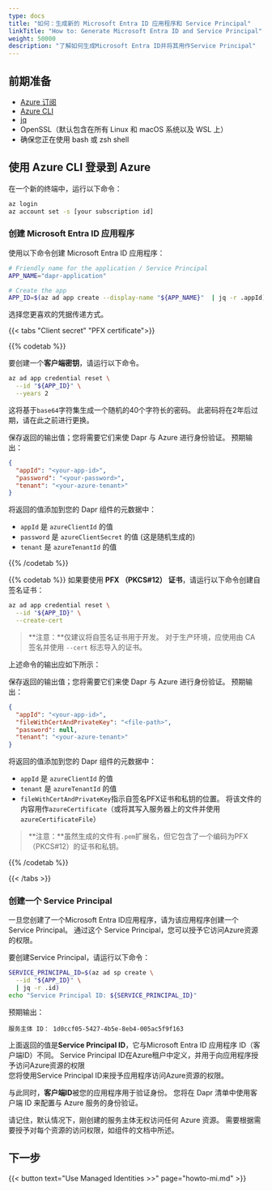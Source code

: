 ```yaml
---
type: docs
title: "如何：生成新的 Microsoft Entra ID 应用程序和 Service Principal"
linkTitle: "How to: Generate Microsoft Entra ID and Service Principal"
weight: 50000
description: "了解如何生成Microsoft Entra ID并将其用作Service Principal"
---
```


## 前期准备

- [Azure 订阅](https://azure.microsoft.com/free/)
- [Azure CLI](https://docs.microsoft.com/cli/azure/install-azure-cli)
- [jq](https://stedolan.github.io/jq/download/)
- OpenSSL（默认包含在所有 Linux 和 macOS 系统以及 WSL 上）
- 确保您正在使用 bash 或 zsh shell

## 使用 Azure CLI 登录到 Azure

在一个新的终端中，运行以下命令：

```sh
az login
az account set -s [your subscription id]
```

### 创建 Microsoft Entra ID 应用程序

使用以下命令创建 Microsoft Entra ID 应用程序：

```sh
# Friendly name for the application / Service Principal
APP_NAME="dapr-application"

# Create the app
APP_ID=$(az ad app create --display-name "${APP_NAME}"  | jq -r .appId)
```

选择您更喜欢的凭据传递方式。

{{< tabs "Client secret" "PFX certificate">}}

{{% codetab %}}

要创建一个**客户端密钥**，请运行以下命令。

```sh
az ad app credential reset \
  --id "${APP_ID}" \
  --years 2
```

这将基于`base64`字符集生成一个随机的40个字符长的密码。 此密码将在2年后过期，请在此之前进行更换。

保存返回的输出值；您将需要它们来使 Dapr 与 Azure 进行身份验证。 预期输出：

```json
{
  "appId": "<your-app-id>",
  "password": "<your-password>",
  "tenant": "<your-azure-tenant>"
}
```

将返回的值添加到您的 Dapr 组件的元数据中：

- `appId` 是 `azureClientId` 的值
- `password` 是 `azureClientSecret` 的值 (这是随机生成的)
- `tenant` 是 `azureTenantId` 的值

{{% /codetab %}}

{{% codetab %}}
如果要使用 **PFX （PKCS#12） 证书**，请运行以下命令创建自签名证书：

```sh
az ad app credential reset \
  --id "${APP_ID}" \
  --create-cert
```

> **注意：**仅建议将自签名证书用于开发。 对于生产环境，应使用由 CA 签名并使用 `--cert` 标志导入的证书。

上述命令的输出应如下所示：

保存返回的输出值；您将需要它们来使 Dapr 与 Azure 进行身份验证。 预期输出：

```json
{
  "appId": "<your-app-id>",
  "fileWithCertAndPrivateKey": "<file-path>",
  "password": null,
  "tenant": "<your-azure-tenant>"
}
```

将返回的值添加到您的 Dapr 组件的元数据中：

- `appId` 是 `azureClientId` 的值
- `tenant` 是 `azureTenantId` 的值
- `fileWithCertAndPrivateKey`指示自签名PFX证书和私钥的位置。 将该文件的内容用作`azureCertificate`（或将其写入服务器上的文件并使用`azureCertificateFile`）

> **注意：**虽然生成的文件有`.pem`扩展名，但它包含了一个编码为PFX（PKCS#12）的证书和私钥。

{{% /codetab %}}

{{< /tabs >}}

### 创建一个 Service Principal

一旦您创建了一个Microsoft Entra ID应用程序，请为该应用程序创建一个Service Principal。 通过这个 Service Principal，您可以授予它访问Azure资源的权限。

要创建Service Principal，请运行以下命令：

```sh
SERVICE_PRINCIPAL_ID=$(az ad sp create \
  --id "${APP_ID}" \
  | jq -r .id)
echo "Service Principal ID: ${SERVICE_PRINCIPAL_ID}"
```

预期输出：

```text
服务主体 ID： 1d0ccf05-5427-4b5e-8eb4-005ac5f9f163
```

上面返回的值是**Service Principal ID**，它与Microsoft Entra ID 应用程序 ID（客户端ID）不同。 Service Principal ID在Azure租户中定义，并用于向应用程序授予访问Azure资源的权限  
您将使用Service Principal ID来授予应用程序访问Azure资源的权限。

与此同时，**客户端ID**被您的应用程序用于验证身份。 您将在 Dapr 清单中使用客户端 ID 来配置与 Azure 服务的身份验证。

请记住，默认情况下，刚创建的服务主体无权访问任何 Azure 资源。 需要根据需要授予对每个资源的访问权限，如组件的文档中所述。

## 下一步

{{< button text="Use Managed Identities >>" page="howto-mi.md" >}}
